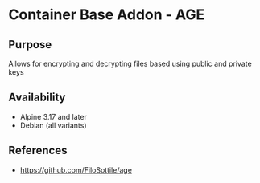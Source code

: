 # Container Base Addon - AGE

## Purpose

Allows for encrypting and decrypting files based using public and private keys

## Availability

* Alpine 3.17 and later
* Debian (all variants)

## References

* https://github.com/FiloSottile/age